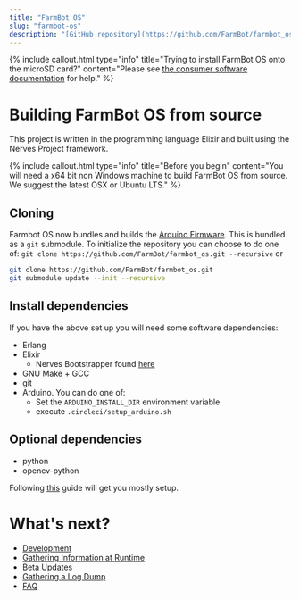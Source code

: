 ```yaml
---
title: "FarmBot OS"
slug: "farmbot-os"
description: "[GitHub repository](https://github.com/FarmBot/farmbot_os/)"
---
```



{%
include callout.html
type="info"
title="Trying to install FarmBot OS onto the microSD card?"
content="Please see [the consumer software documentation](https://software.farm.bot/docs/farmbot-os#installing-farmbot-os) for help."
%}

# Building FarmBot OS from source
This project is written in the programming language Elixir and built using the Nerves Project framework.

{%
include callout.html
type="info"
title="Before you begin"
content="You will need a x64 bit non Windows machine to build FarmBot OS from source. We suggest the latest OSX or Ubuntu LTS."
%}

## Cloning
Farmbot OS now bundles and builds the [Arduino Firmware](https://github.com/farmbot/farmbot-arduino-firmware). This is bundled as a `git` submodule. To initialize the repository you can choose to do one of: `git clone https://github.com/FarmBot/farmbot_os.git --recursive` or
```bash
git clone https://github.com/FarmBot/farmbot_os.git
git submodule update --init --recursive
```

## Install dependencies
If you have the above set up you will need some software dependencies:
* Erlang
* Elixir
  * Nerves Bootstrapper found [here](https://hexdocs.pm/nerves/installation.html#Linux)
* GNU Make + GCC
* git
* Arduino. You can do one of:
  * Set the `ARDUINO_INSTALL_DIR` environment variable
  * execute `.circleci/setup_arduino.sh`

## Optional dependencies
* python
* opencv-python

Following [this](http://embedded-elixir.com/post/2017-05-23-using-asdf-vm/) guide will get you mostly setup.

# What's next?

 * [Development](farmbot-os/farmbot-os-development.md)
 * [Gathering Information at Runtime](farmbot-os/gathering-information-at-runtime.md)
 * [Beta Updates](farmbot-os/beta-updates.md)
 * [Gathering a Log Dump](farmbot-os/gathering-a-log-dump.md)
 * [FAQ](farmbot-os/farmbot-os-faq.md)
